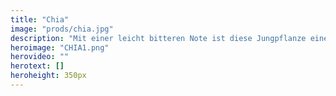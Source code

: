 ```yaml
---
title: "Chia"
image: "prods/chia.jpg"
description: "Mit einer leicht bitteren Note ist diese Jungpflanze eine gute Omega-Öl-Quelle und beinhaltet viel Vitamin A, B, C, E sowie Aminosäuren."
heroimage: "CHIA1.png"
herovideo: ""
herotext: []
heroheight: 350px
---
```

